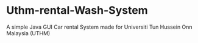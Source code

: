  # Uthm-rental-Wash-System

A simple Java GUI Car rental System made for 
Universiti Tun Hussein Onn Malaysia (UTHM)

